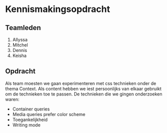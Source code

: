 # Kennismakingsopdracht

## Teamleden
1. Allyssa 
1. Mitchel
1. Dennis
1. Keisha

## Opdracht

Als team moesten we gaan experimenteren met css technieken onder de thema Context. Als content hebben we iest persoonlijks van elkaar gebruikt om de 
technieken toe te passen. De  technieken die we gingen onderzoeken waren: 

- Container queries
- Media queries prefer color scheme
- Toegankelijkheid
- Writing mode


